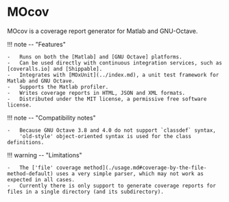 # MOcov

MOcov is a coverage report generator for Matlab and GNU-Octave.

!!! note -- "Features"

    -   Runs on both the [Matlab] and [GNU Octave] platforms.
    -   Can be used directly with continuous integration services, such as [coveralls.io] and [Shippable].
    -   Integrates with [MOxUnit](../index.md), a unit test framework for Matlab and GNU Octave.
    -   Supports the Matlab profiler.
    -   Writes coverage reports in HTML, JSON and XML formats.
    -   Distributed under the MIT license, a permissive free software license.

!!! note -- "Compatibility notes"

    -   Because GNU Octave 3.8 and 4.0 do not support `classdef` syntax,
        'old-style' object-oriented syntax is used for the class definitions.

!!! warning -- "Limitations"

    -   The ['file' coverage method](./usage.md#coverage-by-the-file-method-default) uses a very simple parser, which may not work as expected in all cases.
    -   Currently there is only support to generate coverage reports for files in a single directory (and its subdirectory).

